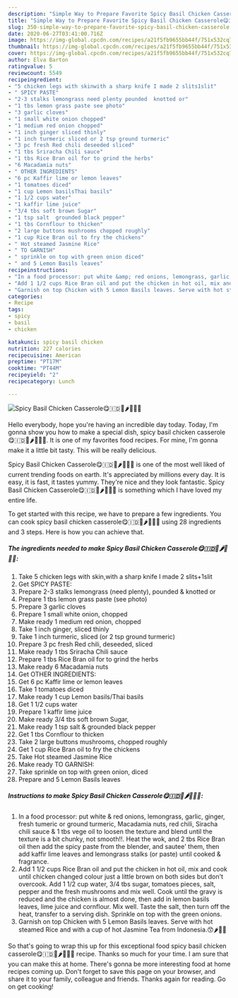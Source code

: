 ```yaml
---
description: "Simple Way to Prepare Favorite Spicy Basil Chicken Casserole😋🇮🇩🐤🌶🍅🍜🍿"
title: "Simple Way to Prepare Favorite Spicy Basil Chicken Casserole😋🇮🇩🐤🌶🍅🍜🍿"
slug: 350-simple-way-to-prepare-favorite-spicy-basil-chicken-casserole
date: 2020-06-27T03:41:00.716Z
image: https://img-global.cpcdn.com/recipes/a21f5fb9655bb44f/751x532cq70/spicy-basil-chicken-casserole😋🇮🇩🐤🌶🍅🍜🍿-recipe-main-photo.jpg
thumbnail: https://img-global.cpcdn.com/recipes/a21f5fb9655bb44f/751x532cq70/spicy-basil-chicken-casserole😋🇮🇩🐤🌶🍅🍜🍿-recipe-main-photo.jpg
cover: https://img-global.cpcdn.com/recipes/a21f5fb9655bb44f/751x532cq70/spicy-basil-chicken-casserole😋🇮🇩🐤🌶🍅🍜🍿-recipe-main-photo.jpg
author: Elva Barton
ratingvalue: 5
reviewcount: 5549
recipeingredient:
- "5 chicken legs with skinwith a sharp knife I made 2 slits1slit"
- " SPICY PASTE"
- "2-3 stalks lemongrass need plenty pounded  knotted or"
- "1 tbs lemon grass paste see photo"
- "3 garlic cloves"
- "1 small white onion chopped"
- "1 medium red onion chopped"
- "1 inch ginger sliced thinly"
- "1 inch turmeric sliced or 2 tsp ground turmeric"
- "3 pc fresh Red chili deseeded sliced"
- "1 tbs Sriracha Chili sauce"
- "1 tbs Rice Bran oil for to grind the herbs"
- "6 Macadamia nuts"
- " OTHER INGREDIENTS"
- "6 pc Kaffir lime or lemon leaves"
- "1 tomatoes diced"
- "1 cup Lemon basilsThai basils"
- "1 1/2 cups water"
- "1 kaffir lime juice"
- "3/4 tbs soft brown Sugar"
- "1 tsp salt  grounded black pepper"
- "1 tbs Cornflour to thicken"
- "2 large buttons mushrooms chopped roughly"
- "1 cup Rice Bran oil to fry the chickens"
- " Hot steamed Jasmine Rice"
- " TO GARNISH"
- " sprinkle on top with green onion diced"
- " and 5 Lemon Basils leaves"
recipeinstructions:
- "In a food processor: put white &amp; red onions, lemongrass, garlic, ginger, fresh tumeric or ground turmeric, Macadamia nuts, red chili, Siracha chili sauce &amp; 1 tbs vege oil to loosen the texture and blend until the texture is a bit chunky, not smooth!!. Heat the wok, and 2 tbs Rice Bran oil then add the spicy paste from the blender, and sautee&#39; them, then add kaffir lime leaves and lemongrass stalks (or paste) until cooked &amp; fragrance."
- "Add 1 1/2 cups Rice Bran oil and put the chicken in hot oil, mix and cook until chicken changed colour just a little brown on both sides but don&#39;t overcook. Add 1 1/2 cup water, 3/4 tbs sugar, tomatoes pieces, salt, pepper and the fresh mushrooms and mix well. Cook until the gravy is reduced and the chicken is almost done, then add in lemon basils leaves, lime juice and cornflour. Mix well. Taste the salt, then turn off the heat, transfer to a serving dish. Sprinkle on top with the green onions."
- "Garnish on top Chicken with 5 Lemon Basils leaves. Serve with hot steamed Rice and with a cup of hot Jasmine Tea from Indonesia.😙🌶🍅🍜"
categories:
- Recipe
tags:
- spicy
- basil
- chicken

katakunci: spicy basil chicken 
nutrition: 227 calories
recipecuisine: American
preptime: "PT17M"
cooktime: "PT44M"
recipeyield: "2"
recipecategory: Lunch

---
```



![Spicy Basil Chicken Casserole😋🇮🇩🐤🌶🍅🍜🍿](https://img-global.cpcdn.com/recipes/a21f5fb9655bb44f/751x532cq70/spicy-basil-chicken-casserole😋🇮🇩🐤🌶🍅🍜🍿-recipe-main-photo.jpg)

Hello everybody, hope you're having an incredible day today. Today, I'm gonna show you how to make a special dish, spicy basil chicken casserole😋🇮🇩🐤🌶🍅🍜🍿. It is one of my favorites food recipes. For mine, I'm gonna make it a little bit tasty. This will be really delicious.



Spicy Basil Chicken Casserole😋🇮🇩🐤🌶🍅🍜🍿 is one of the most well liked of current trending foods on earth. It's appreciated by millions every day. It is easy, it is fast, it tastes yummy. They're nice and they look fantastic. Spicy Basil Chicken Casserole😋🇮🇩🐤🌶🍅🍜🍿 is something which I have loved my entire life.


To get started with this recipe, we have to prepare a few ingredients. You can cook spicy basil chicken casserole😋🇮🇩🐤🌶🍅🍜🍿 using 28 ingredients and 3 steps. Here is how you can achieve that.

<!--inarticleads1-->

##### The ingredients needed to make Spicy Basil Chicken Casserole😋🇮🇩🐤🌶🍅🍜🍿:

1. Take 5 chicken legs with skin,with a sharp knife I made 2 slits+1slit
1. Get  SPICY PASTE:
1. Prepare 2-3 stalks lemongrass (need plenty), pounded &amp; knotted or
1. Prepare 1 tbs lemon grass paste (see photo)
1. Prepare 3 garlic cloves
1. Prepare 1 small white onion, chopped
1. Make ready 1 medium red onion, chopped
1. Take 1 inch ginger, sliced thinly
1. Take 1 inch turmeric, sliced (or 2 tsp ground turmeric)
1. Prepare 3 pc fresh Red chili, deseeded, sliced
1. Make ready 1 tbs Sriracha Chili sauce
1. Prepare 1 tbs Rice Bran oil for to grind the herbs
1. Make ready 6 Macadamia nuts
1. Get  OTHER INGREDIENTS:
1. Get 6 pc Kaffir lime or lemon leaves
1. Take 1 tomatoes diced
1. Make ready 1 cup Lemon basils/Thai basils
1. Get 1 1/2 cups water
1. Prepare 1 kaffir lime juice
1. Make ready 3/4 tbs soft brown Sugar,
1. Make ready 1 tsp salt &amp; grounded black pepper
1. Get 1 tbs Cornflour to thicken
1. Take 2 large buttons mushrooms, chopped roughly
1. Get 1 cup Rice Bran oil to fry the chickens
1. Take  Hot steamed Jasmine Rice
1. Make ready  TO GARNISH:
1. Take  sprinkle on top with green onion, diced
1. Prepare  and 5 Lemon Basils leaves




<!--inarticleads2-->

##### Instructions to make Spicy Basil Chicken Casserole😋🇮🇩🐤🌶🍅🍜🍿:

1. In a food processor: put white &amp; red onions, lemongrass, garlic, ginger, fresh tumeric or ground turmeric, Macadamia nuts, red chili, Siracha chili sauce &amp; 1 tbs vege oil to loosen the texture and blend until the texture is a bit chunky, not smooth!!. Heat the wok, and 2 tbs Rice Bran oil then add the spicy paste from the blender, and sautee&#39; them, then add kaffir lime leaves and lemongrass stalks (or paste) until cooked &amp; fragrance.
1. Add 1 1/2 cups Rice Bran oil and put the chicken in hot oil, mix and cook until chicken changed colour just a little brown on both sides but don&#39;t overcook. Add 1 1/2 cup water, 3/4 tbs sugar, tomatoes pieces, salt, pepper and the fresh mushrooms and mix well. Cook until the gravy is reduced and the chicken is almost done, then add in lemon basils leaves, lime juice and cornflour. Mix well. Taste the salt, then turn off the heat, transfer to a serving dish. Sprinkle on top with the green onions.
1. Garnish on top Chicken with 5 Lemon Basils leaves. Serve with hot steamed Rice and with a cup of hot Jasmine Tea from Indonesia.😙🌶🍅🍜




So that's going to wrap this up for this exceptional food spicy basil chicken casserole😋🇮🇩🐤🌶🍅🍜🍿 recipe. Thanks so much for your time. I am sure that you can make this at home. There's gonna be more interesting food at home recipes coming up. Don't forget to save this page on your browser, and share it to your family, colleague and friends. Thanks again for reading. Go on get cooking!
